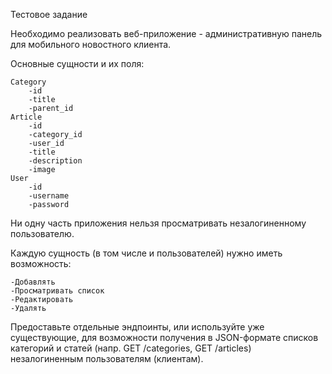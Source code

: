 Тестовое задание

Необходимо реализовать веб-приложение - административную панель для мобильного новостного клиента.


Основные сущности и их поля:

    Category
        -id
        -title
        -parent_id
    Article
        -id
        -category_id
        -user_id
        -title
        -description
        -image
    User
        -id
        -username
        -password

Ни одну часть приложения нельзя просматривать незалогиненному пользователю.

Каждую сущность (в том числе и пользователей) нужно иметь возможность:

    -Добавлять
    -Просматривать список
    -Редактировать
    -Удалять

Предоставьте отдельные эндпоинты, или используйте уже существующие, для возможности получения в JSON-формате списков категорий и статей (напр. GET /categories, GET /articles) незалогиненным пользователям (клиентам).
